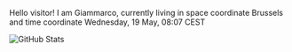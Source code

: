 Hello visitor! I am Giammarco, currently living in space coordinate Brussels and time coordinate Wednesday, 19 May, 08:07 CEST

![GitHub Stats](https://github-readme-stats.vercel.app/api?username=grcasanova)
